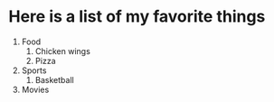 # Here is a list of my favorite things
1. Food
   1. Chicken wings
   2. Pizza
2. Sports
   1. Basketball
3. Movies
